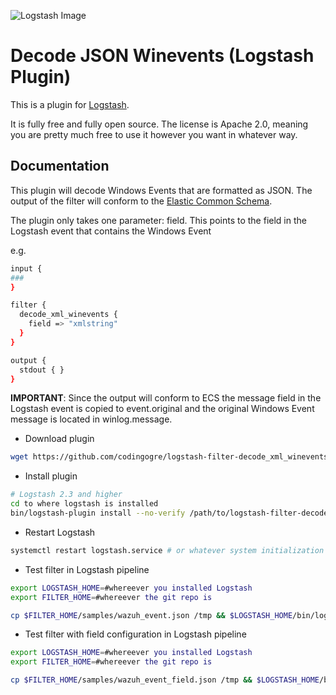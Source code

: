 ![Logstash Image](https://www.nicepng.com/png/detail/36-363052_easily-import-logstash-errors-into-airbrake-elastic-logstash.png)

# Decode JSON Winevents (Logstash Plugin)

This is a plugin for [Logstash](https://github.com/elastic/logstash).

It is fully free and fully open source. The license is Apache 2.0, meaning you are pretty much free to use it however you want in whatever way.

## Documentation

This plugin will decode Windows Events that are formatted as JSON.  The output of the filter will conform to the [Elastic Common Schema](https://www.elastic.co/guide/en/ecs/current/index.html).

The plugin only takes one parameter:  field.  This points to the field in the Logstash event that contains the Windows Event

e.g.
```sh
input {
###
}

filter {
  decode_xml_winevents {
    field => "xmlstring"
  }
}

output {
  stdout { }
}
````


**IMPORTANT**: Since the output will conform to ECS the message field in the Logstash event is copied to event.original and the original Windows Event message is located in winlog.message.
- Download plugin
```sh
wget https://github.com/codingogre/logstash-filter-decode_xml_winevents/blob/main/logstash-filter-decode_json_winevents-1.0.0.gem
```
- Install plugin
```sh
# Logstash 2.3 and higher
cd to where logstash is installed
bin/logstash-plugin install --no-verify /path/to/logstash-filter-decode_json_winevents-1.0.0.gem
```
- Restart Logstash
```sh
systemctl restart logstash.service # or whatever system initialization your OS uses
```
- Test filter in Logstash pipeline
```sh
export LOGSTASH_HOME=#whereever you installed Logstash
export FILTER_HOME=#whereever the git repo is

cp $FILTER_HOME/samples/wazuh_event.json /tmp && $LOGSTASH_HOME/bin/logstash -f $FILTER_HOME/samples/logstash-sample.conf
```

- Test filter with field configuration in Logstash pipeline
```sh
export LOGSTASH_HOME=#whereever you installed Logstash
export FILTER_HOME=#whereever the git repo is

cp $FILTER_HOME/samples/wazuh_event_field.json /tmp && $LOGSTASH_HOME/bin/logstash -f $FILTER_HOME/samples/logstash-sample-field.conf
```
